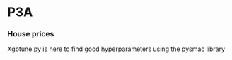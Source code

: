 # P3A
### House prices

<p>Xgbtune.py is here to find good hyperparameters using the pysmac library</p>

